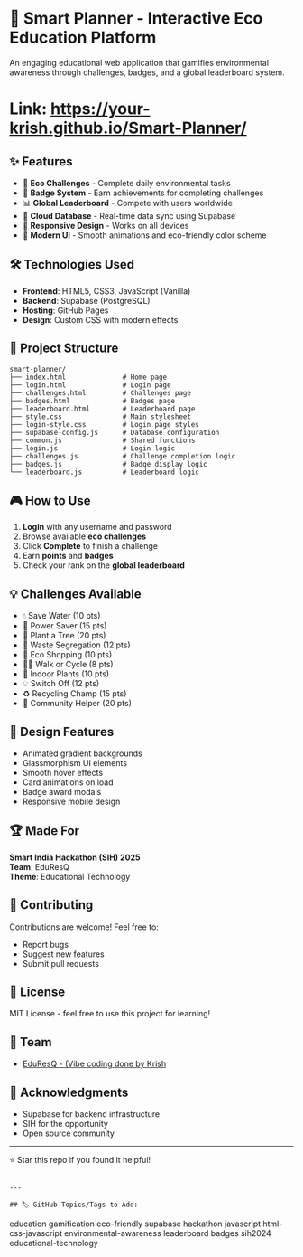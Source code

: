# 🌱 Smart Planner - Interactive Eco Education Platform

An engaging educational web application that gamifies environmental awareness through challenges, badges, and a global leaderboard system.

# Link: https://your-krish.github.io/Smart-Planner/

## ✨ Features

- 🎯 **Eco Challenges** - Complete daily environmental tasks
- 🏅 **Badge System** - Earn achievements for completing challenges
- 📊 **Global Leaderboard** - Compete with users worldwide
- 💾 **Cloud Database** - Real-time data sync using Supabase
- 📱 **Responsive Design** - Works on all devices
- 🎨 **Modern UI** - Smooth animations and eco-friendly color scheme

## 🛠️ Technologies Used

- **Frontend**: HTML5, CSS3, JavaScript (Vanilla)
- **Backend**: Supabase (PostgreSQL)
- **Hosting**: GitHub Pages
- **Design**: Custom CSS with modern effects

## 📂 Project Structure
```
smart-planner/
├── index.html              # Home page
├── login.html              # Login page
├── challenges.html         # Challenges page
├── badges.html             # Badges page
├── leaderboard.html        # Leaderboard page
├── style.css               # Main stylesheet
├── login-style.css         # Login page styles
├── supabase-config.js      # Database configuration
├── common.js               # Shared functions
├── login.js                # Login logic
├── challenges.js           # Challenge completion logic
├── badges.js               # Badge display logic
└── leaderboard.js          # Leaderboard logic
```

## 🎮 How to Use

1. **Login** with any username and password
2. Browse available **eco challenges**
3. Click **Complete** to finish a challenge
4. Earn **points** and **badges**
5. Check your rank on the **global leaderboard**

## 💡 Challenges Available

- 💧 Save Water (10 pts)
- 🔌 Power Saver (15 pts)
- 🌳 Plant a Tree (20 pts)
- 🚮 Waste Segregation (12 pts)
- 🛒 Eco Shopping (10 pts)
- 🚶‍♂️ Walk or Cycle (8 pts)
- 🍃 Indoor Plants (10 pts)
- 💡 Switch Off (12 pts)
- ♻️ Recycling Champ (15 pts)
- 🌿 Community Helper (20 pts)

## 🎨 Design Features

- Animated gradient backgrounds
- Glassmorphism UI elements
- Smooth hover effects
- Card animations on load
- Badge award modals
- Responsive mobile design

## 🏆 Made For

**Smart India Hackathon (SIH) 2025**  
**Team**: EduResQ  
**Theme**: Educational Technology

## 🤝 Contributing

Contributions are welcome! Feel free to:
- Report bugs
- Suggest new features
- Submit pull requests

## 📄 License

MIT License - feel free to use this project for learning!

## 👥 Team

- [EduResQ - (Vibe coding done by Krish](https://github.com/your-krish)

## 🌟 Acknowledgments

- Supabase for backend infrastructure
- SIH for the opportunity
- Open source community

---

⭐ Star this repo if you found it helpful!
```

---

## 🏷️ GitHub Topics/Tags to Add:
```
education
gamification
eco-friendly
supabase
hackathon
javascript
html-css-javascript
environmental-awareness
leaderboard
badges
sih2024
educational-technology
